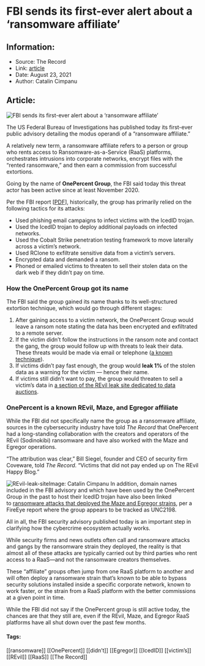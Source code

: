 # FBI sends its first-ever alert about a ‘ransomware affiliate’
### 

## Information:
+ Source: The Record
+ Link: [article](https://therecord.media/fbi-sends-its-first-ever-alert-about-a-ransomware-affiliate/)
+ Date: August 23, 2021
+ Author: Catalin Cimpanu


## Article:
![FBI sends its first-ever alert about a ‘ransomware affiliate’](https://therecord.media/wp-content/uploads/2021/08/FBI-flash-OnePercent.jpg)

The US Federal Bureau of Investigations has published today its first-ever public advisory detailing the modus operandi of a “ransomware affiliate.”


A relatively new term, a ransomware affiliate refers to a person or group who rents access to Ransomware-as-a-Service (RaaS) platforms, orchestrates intrusions into corporate networks, encrypt files with the “rented ransomware,” and then earn a commission from successful extortions.


Going by the name of **OnePercent Group**, the FBI said today this threat actor has been active since at least November 2020.


Per the FBI report [[PDF](https://www.ic3.gov/Media/News/2021/210823.pdf)], historically, the group has primarily relied on the following tactics for its attacks:


* Used phishing email campaigns to infect victims with the IcedID trojan.
* Used the IcedID trojan to deploy additional payloads on infected networks.
* Used the Cobalt Strike penetration testing framework to move laterally across a victim’s network.
* Used RClone to exfiltrate sensitive data from a victim’s servers.
* Encrypted data and demanded a ransom.
* Phoned or emailed victims to threaten to sell their stolen data on the dark web if they didn’t pay on time.


### How the OnePercent Group got its name


The FBI said the group gained its name thanks to its well-structured extortion technique, which would go through different stages:


1. After gaining access to a victim network, the OnePercent Group would leave a ransom note stating the data has been encrypted and exfiltrated to a remote server.
2. If the victim didn’t follow the instructions in the ransom note and contact the gang, the group would follow up with threats to leak their data. These threats would be made via email or telephone ([a known technique](https://www.zdnet.com/article/ransomware-gangs-are-now-cold-calling-victims-if-they-restore-from-backups-without-paying/)).
3. If victims didn’t pay fast enough, the group would **leak 1%** of the stolen data as a warning for the victim — hence their name.
4. If victims still didn’t want to pay, the group would threaten to sell a victim’s data in [a section of the REvil leak site dedicated to data auctions](https://www.zdnet.com/article/revil-ransomware-gang-launches-auction-site-to-sell-stolen-data/).


### OnePercent is a known REvil, Maze, and Egregor affiliate


While the FBI did not specifically name the group as a ransomware affiliate, sources in the cybersecurity industry have told *The Record* that OnePercent had a long-standing collaboration with the creators and operators of the REvil (Sodinokibi) ransomware and have also worked with the Maze and Egregor operations.


“The attribution was clear,” Bill Siegel, founder and CEO of security firm Coveware, told *The Record*. “Victims that did not pay ended up on The REvil Happy Blog.”


![REvil-leak-site](https://www-therecord.recfut.com/wp-content/uploads/2021/08/REvil-leak-site.png)Image: Catalin Cimpanu
In addition, domain names included in the FBI advisory and which have been used by the OnePercent Group in the past to host their IcedID trojan have also been linked to [ransomware attacks that deployed the Maze and Egregor strains](https://www.fireeye.com/blog/threat-research/2021/02/melting-unc2198-icedid-to-ransomware-operations.html), per a FireEye report where the group appears to be tracked as UNC2198.


All in all, the FBI security advisory published today is an important step in clarifying how the cybercrime ecosystem actually works.


While security firms and news outlets often call and ransomware attacks and gangs by the ransomware strain they deployed, the reality is that almost all of these attacks are typically carried out by third parties who rent access to a RaaS—and not the ransomware creators themselves.


These “affiliate” groups often jump from one RaaS platform to another and will often deploy a ransomware strain that’s known to be able to bypass security solutions installed inside a specific corporate network, known to work faster, or the strain from a RaaS platform with the better commissions at a given point in time.


While the FBI did not say if the OnePercent group is still active today, the chances are that they still are, even if the REvil, Maze, and Egregor RaaS platforms have all shut down over the past few months.





#### Tags:
[[ransomware]] [[OnePercent]] [[didn’t]] [[Egregor]] [[IcedID]] [[victim’s]] [[REvil]] [[RaaS]] [[The Record]]
